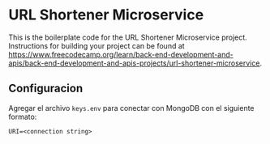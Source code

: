 # URL Shortener Microservice

This is the boilerplate code for the URL Shortener Microservice project. Instructions for building your project can be found at https://www.freecodecamp.org/learn/back-end-development-and-apis/back-end-development-and-apis-projects/url-shortener-microservice.


## Configuracion    
 

Agregar el archivo `keys.env` para conectar con MongoDB con el siguiente formato:

`URI=<connection string>`
